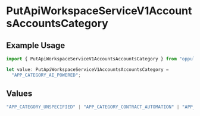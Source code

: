 # PutApiWorkspaceServiceV1AccountsAccountsCategory

## Example Usage

```typescript
import { PutApiWorkspaceServiceV1AccountsAccountsCategory } from "oppulence-backend-sdk/models/operations";

let value: PutApiWorkspaceServiceV1AccountsAccountsCategory =
  "APP_CATEGORY_AI_POWERED";
```

## Values

```typescript
"APP_CATEGORY_UNSPECIFIED" | "APP_CATEGORY_CONTRACT_AUTOMATION" | "APP_CATEGORY_CONTRACT_ANALYSIS" | "APP_CATEGORY_INTEGRATION" | "APP_CATEGORY_AI_POWERED" | "APP_CATEGORY_WORKFLOW" | "APP_CATEGORY_COMPLIANCE"
```